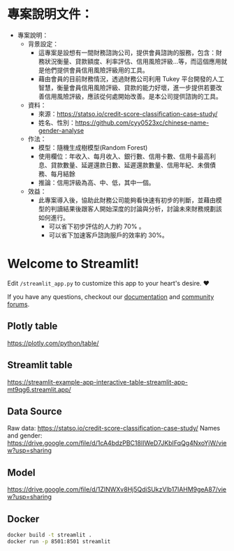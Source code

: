 
# 專案說明文件：
- 專案說明：
	- 背景設定：
		- 這專案是設想有一間財務諮詢公司，提供會員諮詢的服務，包含：財務狀況衡量、貸款額度、利率評估、信用風險評級...等，而這個應用就是他們提供會員信用風險評級用的工具。
		- 藉由會員的目前財務情況，透過財務公司利用 Tukey 平台開發的人工智慧，衡量會員信用風險評級、貸款的能力好壞，進一步提供若要改善信用風險評級，應該從何處開始改善。是本公司提供諮詢的工具。
	- 資料：
		- 來源：https://statso.io/credit-score-classification-case-study/
		- 姓名、性別：https://github.com/cyy0523xc/chinese-name-gender-analyse
	- 作法：
		- 模型：隨機生成樹模型(Random Forest)
		- 使用欄位：年收入、每月收入、銀行數、信用卡數、信用卡最高利息、貸款數量、延遲還款日數、延遲還款數量、信用年紀、未償債務、每月結餘
		- 推論：信用評級為高、中、低，其中一個。
	- 效益：
		- 此專案導入後，協助此財務公司能夠看快速有初步的判斷，並藉由模型的判讀結果後跟客人開始深度的討論與分析，討論未來財務規劃該如何進行。
			- 可以省下初步評估的人力約 70% 。
			- 可以省下加速客戶諮詢服戶的效率約 30%。

# Welcome to Streamlit!

Edit `/streamlit_app.py` to customize this app to your heart's desire. :heart:

If you have any questions, checkout our [documentation](https://docs.streamlit.io) and [community
forums](https://discuss.streamlit.io).

## Plotly table

https://plotly.com/python/table/

## Streamlit table

https://streamlit-example-app-interactive-table-streamlit-app-mt9qg6.streamlit.app/

## Data Source

Raw data: https://statso.io/credit-score-classification-case-study/
Names and gender: https://drive.google.com/file/d/1cA4bdzPBC18IIWeD7JKbIFqQg4NxoYjW/view?usp=sharing

## Model

https://drive.google.com/file/d/1ZINWXv8Hj5QdiSUkzVlb17lAHM9geA87/view?usp=sharing

## Docker 

```bash
docker build -t streamlit .
docker run -p 8501:8501 streamlit
```